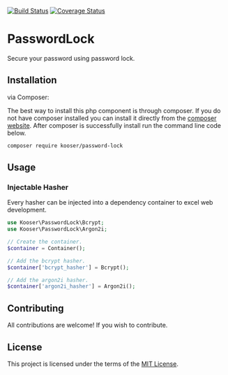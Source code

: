 [![Build Status](https://travis-ci.org/Kooser6/PasswordLock.svg?branch=master)](https://travis-ci.org/Kooser6/PasswordLock)
[![Coverage Status](https://coveralls.io/repos/github/Kooser6/PasswordLock/badge.svg?branch=master)](https://coveralls.io/github/Kooser6/PasswordLock?branch=master)

# PasswordLock

Secure your password using password lock.

## Installation

via Composer:

The best way to install this php component is through composer. If you do not have composer installed you can install it directly from the [composer website](https://getcomposer.org/). After composer is successfully install run the command line code below.

```sh
composer require kooser/password-lock
```

## Usage

### Injectable Hasher

Every hasher can be injected into a dependency container to excel web development.

```php
use Kooser\PasswordLock\Bcrypt;
use Kooser\PasswordLock\Argon2i;

// Create the container.
$container = Container();

// Add the bcrypt hasher.
$container['bcrypt_hasher'] = Bcrypt();

// Add the argon2i hasher.
$container['argon2i_hasher'] = Argon2i();
```

## Contributing

All contributions are welcome! If you wish to contribute.

## License

This project is licensed under the terms of the [MIT License](https://opensource.org/licenses/MIT).
